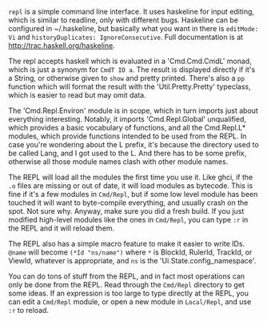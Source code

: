 `repl` is a simple command line interface.  It uses haskeline for input
editing, which is similar to readline, only with different bugs.  Haskeline
can be configured in ~/.haskeline, but basically what you want in there is
`editMode: Vi` and `historyDuplicates: IgnoreConsecutive`.  Full documentation
is at <http://trac.haskell.org/haskeline>.

The repl accepts haskell which is evaluated in a 'Cmd.Cmd.CmdL' monad, which is
just a synonym for `CmdT IO a`.  The result is displayed directly if it's a
String, or otherwise given to `show` and pretty printed.  There's also a `pp`
function which will format the result with the 'Util.Pretty.Pretty' typeclass,
which is easier to read but may omit data.

The 'Cmd.Repl.Environ' module is in scope, which in turn imports just about
everything interesting.  Notably, it imports 'Cmd.Repl.Global' unqualified,
which provides a basic vocabulary of functions, and all the Cmd.Repl.L*
modules, which provide functions intended to be used from the REPL.  In case
you're wondering about the L prefix, it's because the directory used to be
called Lang, and I got used to the L.  And there has to be some prefix,
otherwise all those module names clash with other module names.

The REPL will load all the modules the first time you use it.  Like ghci, if
the `.o` files are missing or out of date, it will load modules as bytecode.
This is fine if it's a few modules in `Cmd/Repl`, but if some low level module
has been touched it will want to byte-compile everything, and usually crash on
the spot.  Not sure why.  Anyway, make sure you did a fresh build.  If you just
modified high-level modules like the ones in `Cmd/Repl`, you can type `:r` in
the REPL and it will reload them.

The REPL also has a simple macro feature to make it easier to write IDs.
`@name` will become `(*Id "ns/name")` where `*` is BlockId, RulerId, TrackId,
or ViewId, whatever is appropriate, and `ns` is the
'Ui.State.config_namespace'.

You can do tons of stuff from the REPL, and in fact most operations can only be
done from the REPL.  Read through the `Cmd/Repl` directory to get some ideas.
If an expression is too large to type directly at the REPL, you can edit a
`Cmd/Repl` module, or open a new module in `Local/Repl`, and use `:r` to
reload.
